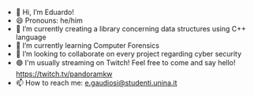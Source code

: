 
- 👋 Hi, I’m Eduardo!
- 😄 Pronouns: he/him
- 🔭 I’m currently creating a library concerning data structures using C++ language
- 🌱 I’m currently learning Computer Forensics
- 👯 I’m looking to collaborate on every project regarding cyber security
- 🟣 I'm usually streaming on Twitch! Feel free to come and say hello! https://twitch.tv/pandoramkw
- 📫 How to reach me: e.gaudiosi@studenti.unina.it
